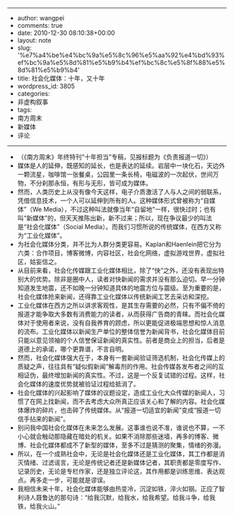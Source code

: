- --
- author: wangpei
- comments: true
- date: 2010-12-30 08:10:38+00:00
- layout: note
- slug: '%e7%a4%be%e4%bc%9a%e5%8c%96%e5%aa%92%e4%bd%93%ef%bc%9a%e5%8d%81%e5%b9%b4%ef%bc%8c%e5%8f%88%e5%8d%81%e5%b9%b4'
- title: 社会化媒体：十年，又十年
- wordpress_id: 3805
- categories:
- 非虚构叙事
- tags:
- 南方周末
- 新媒体
- 评论
- --
- （《南方周末》年终特刊“十年担当”专稿，见报标题为《负责报道一切》）
- 媒体是人的延伸，既感知的延长，也是表达的延续。岩层中一块化石，天边外一颗流星，咖啡馆一张餐桌，公园里一条长椅，电磁波的一次起伏，世间万物，不分刹那永恒，有形与无形，皆可成为媒体。
- 然而，人类历史上从没有像今天这样，电子介质激活了人与人之间的弱联系，凭借信息技术，一个人可以延伸到所有的人。这种媒体形式曾被称为“自媒体”（We Media），不过这种叫法就像当年“自留地”一样，很快过时；也有叫“新媒体”的，但天天推陈出新，新不过来；所以，现在争议最少的叫法是“社会化媒体”（Social Media）。而我们习惯所说的传统媒体，在西方又称为“工业化媒体”。
- 为社会化媒体分类，并不比为人群分类更容易。Kaplan和Haenlein把它分为六类：合作项目，博客微博，内容社区，社会化网络，虚拟游戏世界，虚拟社区，姑妄信之。
- 从目前来看，社会化传媒跟工业化媒体相比，除了“快”之外，还没有表现出特别大的优势。除非是圈中人，读者对快新闻的需求并没有那么迫切。早一分钟知道发生地震，还不如晚一分钟知道具体的地震方位与震级。至为重要的是，社会化媒体抢来新闻，还得靠工业化媒体以传统新闻工艺去采访和深挖。
- 工业化媒体在西方之所以讲求客观性，是其生存需要的必然，只有不偏不倚的报道才能争取大多数有消费能力的读者，从而获得广告商的青睐。而社会化媒体对于使用者来说，没有自我养育的顾虑，所以更能促进极端思想和惊人消息的流布。工业化媒体以新闻生产单位的整体信誉为新闻背书，社会化媒体目前只能以意见领袖的个人信誉保证新闻的真实性。前者是商业上的担当，后者是道德上的承诺，哪个更靠谱，不言自明。
- 然而，社会化媒体强大在于，本身有一套新闻验证筛选机制，社会化传媒上的质疑之声，往往具有“疑似假新闻”解毒剂的作用。社会传媒各发布者之间的互相证伪，最终增加新闻的真实性。不过，这是一个反复试错的过程。这样，社会化媒体的速度优势就被验证过程给抵消了。
- 社会化媒体的兴起影响了媒体的议题设定，造成工业化大众传媒的新闻人，习惯了在网上找新闻，而不去考虑大众所真正应该关心和了解的内容。社会化媒体爆炸的碎片，也击碎了传统媒体。从“报道一切适宜的新闻”变成“报道一切信手拈来的新闻”。
- 别问我中国社会化媒体在未来怎么发展。这事谁也说不准，谁说也不算，一不小心就会触动那隐藏在暗处的机关。如果不消除那些迷墙，再多的博客、微博、社会化媒体都成不了新型的媒体，至多不过是猜测的聚集，情绪的弥漫。
- 所以，在一个成熟社会中，无论是社会化媒体还是工业化媒体，其工作都是消灭情绪、过滤谣言，无论是传统记者还是新媒体记者，其职责都是零度写作、记录历史，无论是专栏作家，还是独立评论这，其作用都是训练思维、表达观点。再多走一步，可能就是谬误。
- 我相信未来十年，社会化媒体能够由热变冷，沉淀如铁，淬火如钢。正应了智利诗人聂鲁达的那句诗：“给我沉默，给我水，给我希望。给我斗争，给我铁，给我火山。”
